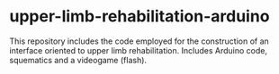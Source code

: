 # upper-limb-rehabilitation-arduino
This repository includes the code employed for the construction of an interface oriented to upper limb rehabilitation. Includes Arduino code, squematics and a videogame (flash).
